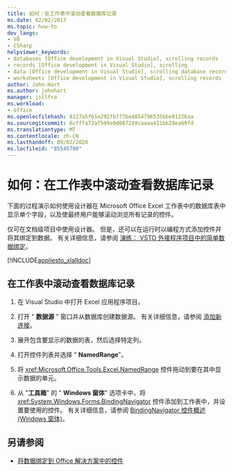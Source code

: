 ```yaml
---
title: 如何：在工作表中滚动查看数据库记录
ms.date: 02/02/2017
ms.topic: how-to
dev_langs:
- VB
- CSharp
helpviewer_keywords:
- databases [Office development in Visual Studio], scrolling records
- records [Office development in Visual Studio], scrolling
- data [Office development in Visual Studio], scrolling database records
- worksheets [Office development in Visual Studio], scrolling records
author: John-Hart
ms.author: johnhart
manager: jillfra
ms.workload:
- office
ms.openlocfilehash: 8127a5f61e292fb777be4854796535bbe01226aa
ms.sourcegitcommit: 6cfffa72af599a9d667249caaaa411bb28ea69fd
ms.translationtype: MT
ms.contentlocale: zh-CN
ms.lasthandoff: 09/02/2020
ms.locfileid: "85545790"
---
```

# <a name="how-to-scroll-through-database-records-in-a-worksheet"></a>如何：在工作表中滚动查看数据库记录
  下面的过程演示如何使用设计器在 Microsoft Office Excel 工作表中的数据库表中显示单个字段，以及使最终用户能够滚动浏览所有记录的控件。

 仅可在文档级项目中使用设计器。 但是，还可以在运行时以编程方式添加控件并将其绑定到数据。 有关详细信息，请参阅 [演练： VSTO 外接程序项目中的简单数据绑定](../vsto/walkthrough-simple-data-binding-in-vsto-add-in-project.md)。

 [!INCLUDE[appliesto_xlalldoc](../vsto/includes/appliesto-xlalldoc-md.md)]

## <a name="to-scroll-through-database-records-in-a-worksheet"></a>在工作表中滚动查看数据库记录

1. 在 Visual Studio 中打开 Excel 应用程序项目。

2. 打开 " **数据源** " 窗口并从数据库创建数据源。 有关详细信息，请参阅 [添加新连接](../data-tools/add-new-connections.md)。

3. 展开包含要显示的数据的表，然后选择特定列。

4. 打开控件列表并选择 " **NamedRange**"。

5. 将 <xref:Microsoft.Office.Tools.Excel.NamedRange> 控件拖动到要在其中显示数据的单元。

6. 从 "**工具箱**" 的 " **Windows 窗体**" 选项卡中，将 <xref:System.Windows.Forms.BindingNavigator> 控件添加到工作表中，并设置要使用的控件。 有关详细信息，请参阅 [BindingNavigator 控件概述 &#40;Windows 窗体&#41;](/dotnet/framework/winforms/controls/bindingnavigator-control-overview-windows-forms)。

## <a name="see-also"></a>另请参阅
- [将数据绑定到 Office 解决方案中的控件](../vsto/binding-data-to-controls-in-office-solutions.md)
